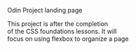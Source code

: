 Odin Project landing page

This project is after the completion  
of the CSS foundations lessons. It will  
focus on using flexbox to organize a page  
